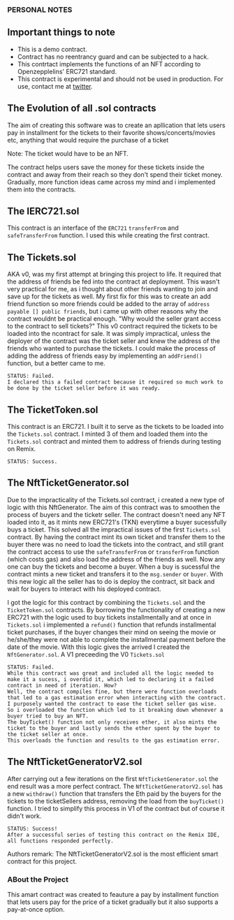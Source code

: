### PERSONAL NOTES

## Important things to note
-   This is a demo contract.
-   Contract has no reentrancy guard and can be subjected to a hack.
-   This contrtact implements the functions of an NFT according to Openzepplelins' ERC721 standard.
-   This contract is experimental and should not be used in production. For use, contact me at [twitter](https://twitter.com/thatatlantean).

## The Evolution of all .sol contracts
The aim of creating this software was to create an apllication that lets users pay in  installment for the tickets to their favorite shows/concerts/movies etc, anything that would require the purchase of a ticket

Note: The ticket would have to be an NFT.

The contract helps users save the money for these tickets inside the contract and away from their reach so they don't spend their ticket money.
Gradually, more function ideas came across my mind and i implemented them into the contracts.

##  The IERC721.sol
This contract is an interface of the `ERC721` `transferFrom` and `safeTransferFrom` function. I used this while creating the first contract.
    
## The Tickets.sol
AKA v0, was my first attempt at bringing this project to life. 
It required that the address of friends be fed into the contract at deployment.
This wasn't very practical for me, as i thought about other friends wanting to join and save up for the tickets as well.
My first fix for this was to create an add friend function so more friends could be added to the array of `address payable [] public friends`, but i came up with other reasons why the contract wouldnt be practical enough. 
    "Why would the seller grant access to the contract to sell tickets?"
This v0 contract required the tickets to be loaded into the ncontract for sale. It was simply impractical, unless the deployer of the contract was the ticket seller and knew the address of the friends who wanted to purchase the tickets.
I could make the process of adding the address of friends easy by implementing an `addFriend()` function, but a better came to me.
    
    STATUS: Failed.
    I declared this a failed contract because it required so much work to be done by the ticket seller before it was ready. 

## The TicketToken.sol
This contract is an ERC721. I built it to serve as the tickets to be loaded into the `Tickets.sol` contract. 
I minted 3 of them and loaded them into the `Tickets.sol` contract and minted them to address of friends during testing on Remix.

    STATUS: Success.

## The NftTicketGenerator.sol
Due to the impracticality of the Tickets.sol contract, i created a new type of logic with this NftGenerator. 
The aim of this contract was to smoothen the process of buyers and the ticketr seller.
The contract doesn't need any NFT loaded into it, as it mints new ERC721's (TKN) everytime a buyer sucessfully buys a ticket. 
This solved all the impractical issues of the first `Tickets.sol` contract.
By having the contract mint its own ticket and transfer them to the buyer there was no need to load the tickets into the contract, and still grant the contract access to use the `safeTransferFrom` or `transferFrom` function (which costs gas) and also load the address of the friends as well.
Now any one can buy the tickets and become a buyer.
When a buy is sucessful the contract mints a new ticket and transfers it to the `msg.sender` or `buyer`. With this new logic all the seller has to do is deploy the contract, sit back and wait for buyers to interact with his deployed contract.

I got the logic for this contract by combining the `Tickets.sol` and the `TicketToken.sol` contracts. By borrowing the functionality of creating a new ERC721 with the logic used to buy tickets installmentally and at once in `Tickets.sol` i implemented a `refund()` function that refunds installmental ticket purchases, if the buyer changes their mind on seeing the movie or he/she/they were not able to complete the installmental payment before the date of the movie.
With this logic gives the arrived I created the `NftGenerator.sol`. A V1 preceeding the V0 `Tickets.sol`

    STATUS: Failed.
    While this contract was great and included all the logic needed to make it a sucess, i overdid it, which led to declaring it a failed contract in need of iteration. How?
    Well, the contract compiles fine, but there were function overloads that led to a gas estimation error when interacting with the contract.
    I purposely wanted the contract to ease the ticket seller gas wise.
    So i overloaded the function which led to it breaking down whenever a buyer tried to buy an NFT.
    The buyTicket() function not only receives ether, it also mints the ticket to the buyer and lastly sends the ether spent by the buyer to the ticket seller at once.
    This overloads the function and results to the gas estimation error.
    

## The NftTicketGeneratorV2.sol
After carrying out a few iterations on the first `NftTicketGenerator.sol` the end result was a more perfect contract. 
The `NftTicketGeneratorV2.sol` has a new `withdraw()` function that transfers the Eth paid by the buyers for the tickets to the ticketSellers address, removing the load from the `buyTicket()` function.
I tried to simplify this process in V1 of the contract but of course it didn't work.

    STATUS: Success!
    After a successful series of testing this contract on the Remix IDE, all functions responded perfectly.

Authors remark: The NftTicketGeneratorV2.sol is the most efficient smart contract for this project.

### ABout the Project

This amart contract was created to feauture a pay by installment function that lets users pay for the price of a ticket gradually but it also supports a pay-at-once option.
